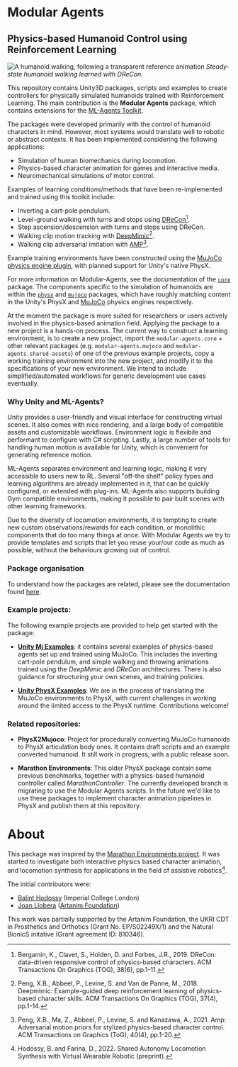 # Modular Agents

## Physics-based Humanoid Control using Reinforcement Learning

![A humanoid walking, following a transparent reference animation](./UnityMjExamples/Recordings/drecon_walk.gif)
*Steady-state humanoid walking learned with DReCon.*

This repository contains Unity3D packages, scripts and examples to create controllers for physically simulated humanoids trained with Reinforcement Learning. 
The main contribution is the **Modular Agents** package, which contains extensions for the [ML-Agents Toolkit](https://unity-technologies.github.io/ml-agents/).

The packages were developed primarily with the control of humanoid characters in mind. However, most systems would translate well to robotic or abstract contexts. 
It has been implemented considering the following applications:

- Simulation of human biomechanics during locomotion.
- Physics-based character animation for games and interactive media.
- Neuromechanical simulations of motor control.

Examples of learning conditions/methods that have been re-implemented and trained using this toolkit include:

- Inverting a cart-pole pendulum.
- Level-ground walking with turns and stops using [DReCon](https://dl.acm.org/doi/abs/10.1145/3355089.3356536)[^1].
- Step ascension/descension with turns and stops using DReCon.
- Walking clip motion tracking with [DeepMimic](https://dl.acm.org/doi/abs/10.1145/3197517.3201311)[^2].
- Walking clip adversarial imitation with [AMP](https://dl.acm.org/doi/abs/10.1145/3450626.3459670)[^3].
[^1]: Bergamin, K., Clavet, S., Holden, D. and Forbes, J.R., 2019. DReCon: data-driven responsive control of physics-based characters. ACM Transactions On Graphics (TOG), 38(6), pp.1-11.
[^2]: Peng, X.B., Abbeel, P., Levine, S. and Van de Panne, M., 2018. Deepmimic: Example-guided deep reinforcement learning of physics-based character skills. ACM Transactions On Graphics (TOG), 37(4), pp.1-14.
[^3]: Peng, X.B., Ma, Z., Abbeel, P., Levine, S. and Kanazawa, A., 2021. Amp: Adversarial motion priors for stylized physics-based character control. ACM Transactions on Graphics (ToG), 40(4), pp.1-20.

Example training environments have been constructed using the [MuJoCo physics engine plugin](https://mujoco.readthedocs.io/en/latest/unity.html), with planned support for Unity's native PhysX. 

For more information on Modular-Agents, see the documentation of the [`core`](<modular-agents/core>) package. 
The components specific to the simulation of humanoids are within the [`physx`](<modular-agents/physx>) and [`mujoco`](<modular-agents/mujoco>) packages, 
which have roughly matching content in the Unity's PhysX and [MuJoCo](https://github.com/deepmind/mujoco/tree/main) physics engines respectively. 

At the moment the package is more suited for researchers or users actively involved in the physics-based animation field. Applying the package to a new project is a hands-on process. 
The current way to construct a learning environment, is to create a new project, import the `modular-agents.core` + other relevant packages (e.g. `modular-agents.mujoco` and `modular-agents.shared-assets`) of one of the previous example projects, copy a working training environment into the new project, and modify it to the specifications of your new environment.
We intend to include simplified/automated workflows for generic development use cases eventually. 

### Why Unity and ML-Agents?

Unity provides a user-friendly and visual interface for constructing virtual scenes. It also comes with nice rendering, and a large body of compatible assets and customizable workflows. 
Environment logic is flexibile and performant to configure with C# scripting. Lastly, a large number of tools for handling human motion is available for Unity, which is convenient for generating reference motion.

ML-Agents separates environment and learning logic, making it very accessible to users new to RL. Several "off-the shelf" policy types and learning algorithms are already implemented in it, that can be quickly configured, or extended with plug-ins. 
ML-Agents also supports building Gym compatible environments, making it possible to pair built scenes with other learning frameworks.

Due to the diversity of locomotion environments, it is tempting to create new custom observations/rewards for each condition, or monolithic components that do too many things at once. 
With Modular Agents we try to provide templates and scripts that let you reuse your/our code as much as possible, without the behaviours growing out of control.

### Package organisation

To understand how the packages are related, please see the documentation found [here](modular-agents/README.md).

### Example projects:

The following example projects are provided to help get started with the package:

- [**Unity Mj Examples**](UnityMjExamples/README.md): it contains several examples of physics-based agents set up and trained using MuJoCo. This includes the inverting cart-pole pendulum, and simple walking and throwing animations trained using the *DeepMimic* and *DReCon* architectures.
  There is also guidance for structuring your own scenes, and training policies.

- [**Unity PhysX Examples**](UnityPhysxExamples/README.md): We are in the process of translating the MuJoCo environments to PhysX, with current challenges in working around the limited access to the PhysX runtime. Contributions welcome!

### Related repositories:

- **PhysX2Mujoco**: Project for procedurally converting MuJoCo humanoids to PhysX articulation body ones. It contains draft scripts and an example converted humanoid. It still work in progress, with a public release soon.

- **Marathon Environments**: This older PhysX package contain some previous benchmarks, together with a physics-based humanoid controller called *MarathonController*. The currently developed branch is migrating to use the Modular Agents scripts. In the future we'd like to use these packages to implement character animation pipelines in PhysX and publish them at this repository.

# About

This package was inspired by the [Marathon Environments project](https://joanllobera.github.io/marathon-envs/). It was started to investigate both interactive physics based character animation, and locomotion synthesis for applications in the field of assistive robotics[^4].
[^4]: Hodossy, B. and Farina, D., 2022. Shared Autonomy Locomotion Synthesis with Virtual Wearable Robotic  (preprint).

The initial contributors were:

- [Balint Hodossy](https://github.com/Balint-H) (Imperial College London) 
- [Joan Llobera](https://joanllobera.github.io/) ([Artanim Foundation](https://artanim.ch/)) 

This work was partially supported by the Artanim Foundation, the UKRI CDT in Prosthetics and Orthotics (Grant No. EP/S02249X/1) and the Natural BionicS initative (Grant agreement ID: 810346).
